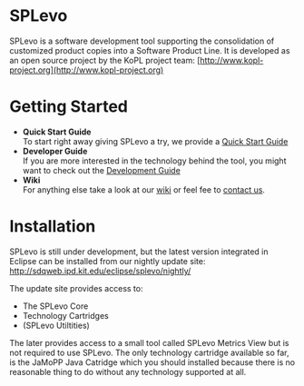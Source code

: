 
<div style="float:right"><script type="text/javascript" src="http://www.ohloh.net/p/717104/widgets/project_factoids_stats.js"></script></div>

SPLevo
======

SPLevo is a software development tool supporting the consolidation of customized product copies into a Software Product Line.
It is developed as an open source project by the KoPL project team: [http://www.kopl-project.org](http://www.kopl-project.org)

Getting Started
===

* **Quick Start Guide**<br>To start right away giving SPLevo a try, we provide a [Quick Start Guide](https://github.com/kopl/SPLevo/wiki/Quick%20Start%20Guide)
* **Developer Guide**<br>If you are more interested in the technology behind the tool, you might want to check out the [Development Guide](https://github.com/kopl/SPLevo/wiki/Development%20Guide) 
* **Wiki**<br>For anything else take a look at our [wiki](https://github.com/kopl/SPLevo/wiki) or feel fee to [contact us](http://www.kopl-project.org/).

Installation
====

SPLevo is still under development, but the latest version integrated in Eclipse can be installed from our nightly update site:<br>
http://sdqweb.ipd.kit.edu/eclipse/splevo/nightly/

The update site provides access to:

* The SPLevo Core
* Technology Cartridges
* (SPLevo Utiltities)

The later provides access to a small tool called SPLevo Metrics View but is not required to use SPLevo.
The only technology cartridge available so far, is the JaMoPP Java Catridge which you should installed because there is no reasonable thing to do without any technology supported at all.
